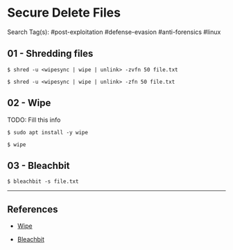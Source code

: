 # Secure Delete Files

Search Tag(s): #post-exploitation #defense-evasion #anti-forensics #linux

## 01 - Shredding files

```
$ shred -u <wipesync | wipe | unlink> -zvfn 50 file.txt

$ shred -u <wipesync | wipe | unlink> -zfn 50 file.txt
```

## 02 - Wipe

TODO: Fill this info

`$ sudo apt install -y wipe`

`$ wipe`

## 03 - Bleachbit

```
$ bleachbit -s file.txt
```

---
## References

- [Wipe](http://wipe.sourceforge.net/)

- [Bleachbit](https://docs.bleachbit.org/doc/command-line-interface.html)